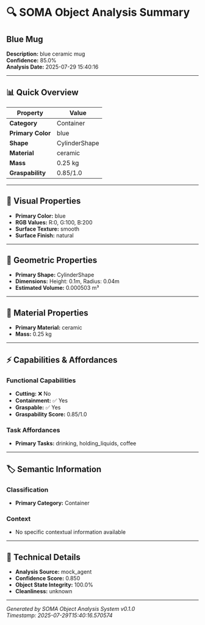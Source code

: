 # 🔍 SOMA Object Analysis Summary

## Blue Mug

**Description:** blue ceramic mug  
**Confidence:** 85.0%  
**Analysis Date:** 2025-07-29 15:40:16

---

## 📊 Quick Overview

| Property | Value |
|----------|--------|
| **Category** | Container |
| **Primary Color** | blue |
| **Shape** | CylinderShape |
| **Material** | ceramic |
| **Mass** | 0.25 kg |
| **Graspability** | 0.85/1.0 |

---

## 🎨 Visual Properties

- **Primary Color:** blue
- **RGB Values:** R:0, G:100, B:200
- **Surface Texture:** smooth
- **Surface Finish:** natural

---

## 📐 Geometric Properties

- **Primary Shape:** CylinderShape
- **Dimensions:** Height: 0.1m, Radius: 0.04m
- **Estimated Volume:** 0.000503 m³

---

## 🧱 Material Properties

- **Primary Material:** ceramic
- **Mass:** 0.25 kg

---

## ⚡ Capabilities & Affordances

### Functional Capabilities
- **Cutting:** ❌ No
- **Containment:** ✅ Yes
- **Graspable:** ✅ Yes
- **Graspability Score:** 0.85/1.0

### Task Affordances
- **Primary Tasks:** drinking, holding_liquids, coffee

---

## 🏷️ Semantic Information

### Classification
- **Primary Category:** Container


### Context
- No specific contextual information available

---



## 🔧 Technical Details

- **Analysis Source:** mock_agent
- **Confidence Score:** 0.850
- **Object State Integrity:** 100.0%
- **Cleanliness:** unknown

---

*Generated by SOMA Object Analysis System v0.1.0*  
*Timestamp: 2025-07-29T15:40:16.570574*
